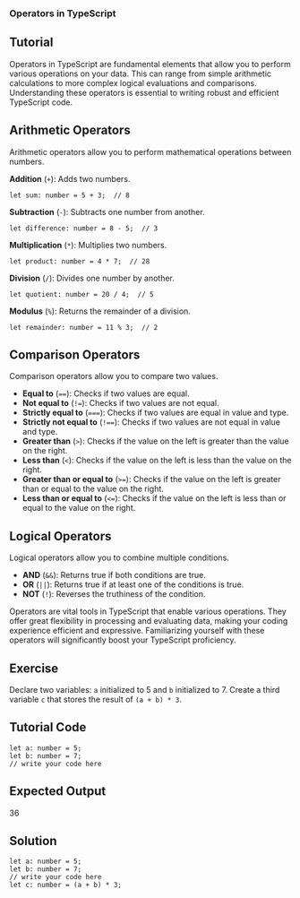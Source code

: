 ### Operators in TypeScript

Tutorial
-------
Operators in TypeScript are fundamental elements that allow you to perform various operations on your data. This can range from simple arithmetic calculations to more complex logical evaluations and comparisons. Understanding these operators is essential to writing robust and efficient TypeScript code.

Arithmetic Operators
-------
Arithmetic operators allow you to perform mathematical operations between numbers.

**Addition** (`+`): Adds two numbers.


    let sum: number = 5 + 3;  // 8


**Subtraction** (`-`): Subtracts one number from another.


    let difference: number = 8 - 5;  // 3


**Multiplication** (`*`): Multiplies two numbers.


    let product: number = 4 * 7;  // 28

**Division** (`/`): Divides one number by another.


    let quotient: number = 20 / 4;  // 5

**Modulus** (`%`): Returns the remainder of a division.


    let remainder: number = 11 % 3;  // 2

Comparison Operators
-------
Comparison operators allow you to compare two values.

- **Equal to** (`==`): Checks if two values are equal.
- **Not equal to** (`!=`): Checks if two values are not equal.
- **Strictly equal to** (`===`): Checks if two values are equal in value and type.
- **Strictly not equal to** (`!==`): Checks if two values are not equal in value and type.
- **Greater than** (`>`): Checks if the value on the left is greater than the value on the right.
- **Less than** (`<`): Checks if the value on the left is less than the value on the right.
- **Greater than or equal to** (`>=`): Checks if the value on the left is greater than or equal to the value on the right.
- **Less than or equal to** (`<=`): Checks if the value on the left is less than or equal to the value on the right.

Logical Operators
---------------------
Logical operators allow you to combine multiple conditions.

- **AND** (`&&`): Returns true if both conditions are true.
- **OR** (`||`): Returns true if at least one of the conditions is true.
- **NOT** (`!`): Reverses the truthiness of the condition.

Operators are vital tools in TypeScript that enable various operations. They offer great flexibility in processing and evaluating data, making your coding experience efficient and expressive. Familiarizing yourself with these operators will significantly boost your TypeScript proficiency.

Exercise
-------
Declare two variables: `a` initialized to 5 and `b` initialized to 7. Create a third variable `c` that stores the result of `(a + b) * 3`.

Tutorial Code
-------
    let a: number = 5;
    let b: number = 7;
    // write your code here

Expected Output
-------
36

Solution
-------
    let a: number = 5;
    let b: number = 7;
    // write your code here
    let c: number = (a + b) * 3;

